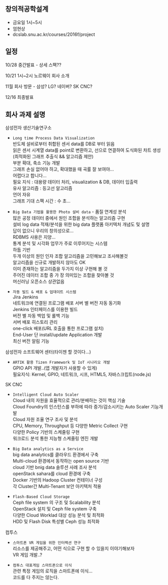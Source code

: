 ## 창의적공학설계
- 금요일 1시~5시
- 엄현상
- dcslab.snu.ac.kr/courses/2016f/project


## 일정
10/28 중간발표 - 상세 스팩??

10/21 1시~2시 노르웨이 회사 소개

11월 회사 방문 - 삼성? LG? 네이버? SK CNC?

12/16 최종발표


## 회사 과제 설명  
삼성전자 생산기술연구소  
- ``Long time Process Data Visualization``  
  반도체 설비로부터 취합된 센서 data를 DB로 부터 읽음  
  읽은 센서 시계열 data를 point로 변환하고, 선으로 연결하여 도식화된 차트 생성  
  (최적화된 그래프 추출식 && 알고리즘 제안)  
  부분 확대, 축소 기능 개발  
  그래프 손실 없어야 하고, 확대했을 때 곡률 잘 보여야...  
  어렵다고 합니다...  
  필요 지식 : 대용량 데이터 처리, visualization & DB, 데이터 입출력  
  유사 알고리즘 : 등고선 알고리즘  
  언어 자유  
  그래프 기대 스팩 시간 : 수 초...  

- ``Big Data 기법을 활용한 Photo 설비 data`` - 품질 연계성 분석  
  많은 공정 데이터 중에서 원인 조합을 분석하는 알고리즘 구현  
  설비 log data 적재/분석을 위한 big data 플랫폼 아키텍처 개념도 및 설명  
  답이 없으니 우리의 창의성으로...  
  RDBMS 사용은 지양...  
  통계 분석 및 시각화 업무가 주로 이루어지는 시스템  
  하둡 기반  
  두개 이상의 원인 인자 조합 알고리즘을 고민해보고 조사해볼것  
  알고리즘을 신규로 개발하지 않아도 OK  
  이미 존재하는 알고리즘을 두가지 이상 구현해 볼 것  
  주어진 데이터 조합 중 가 장 의미있는 조합을 찾아볼 것  
  머신러닝 오픈소스 상관없음  

- ``자동 빌드 & 배포 & 업데이트 시스템``  
  Jira Jenkins  
  네트워크에 연결된 프로그램 배포 서버 별 버전 자동 동기화  
  Jenkins 인터페이스를 이용한 빌드  
  버전 별 자동 백업 및 롤백 기능  
  서버 배포 히스토리 관리  
  one-click 배포(URL 호출을 통한 프로그램 설치)  
  End-User 단 install/update Application 개발  
  최신 버전 알림 기능  

삼성전자 소프트웨어 센터(타이젠 할 것이다...)  
- ``ARTIK 활용 Tizen Framework 및 IoT 시나리오 개발``  
  GPIO API 개발..(앱 개발자가 사용할 수 있게)  
  필요지식: Kernel, GPIO, 네트워크, 시프, HTML5, 자바스크립트(node.js)  

SK CNC  
- ``Intelligent Cloud Auto Scaler``  
  Cloud 내의 자원을 효율적으로 관리/분배하는 것이 핵심 기술  
  Cloud Foundry의 인스턴스를 부하에 따라 증가/감소시키는 Auto Scaler 기능개발  
  Cloud 자원 조율 연구 조사 및 분석  
  CPU, Memory, Throughput 등 다양한 Metric Collect 구현  
  다양한 Policy 기반의 스케줄링 구현  
  워크로드 분석 통한 지능형 스케줄링 엔진 개발  

- ``Big Data analytics as a Service``  
  big data analytics를 클라우드 환경에서 구축  
  Multi-cloud 환경에서 동작하는 open source 기반  
  cloud 기반 bnig data 솔루션 사례 조사 분석  
  openStack sahara를 cloud 환경에 구축  
  Docker 기반의 Hadoop Cluster 컨테이너 구성  
  각 Cluster간 Multi-Tenant 보안 아키텍처 적용  

- ``Flash-Based Cloud Storage``  
  Ceph file system 의 구조 및 Scalability 분석  
  OpenStack 설치 및 Ceph file system 구축  
  다양한 Cloud Worklad 대상 성능 분석 및 최적화  
  HDD 및 Flash Disk 특성별 Ceph 성능 최적화  

컴투스  
- ``스마트폰 VR 게임을 위한 인터랙션 연구``  
  리소스를 제공해주고, 어떤 식으로 구현 할 수 있을지 이야기해보자  
  VR 게임 개발..?

- ``컴투스 대표게임 스마트폰으로 이식``  
  관련 특정 게임의 로직을 스마트폰에 이식...  
  코드를 다 주지는 않는다.  






